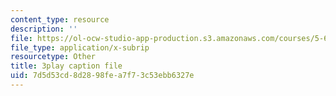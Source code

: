 ```yaml
---
content_type: resource
description: ''
file: https://ol-ocw-studio-app-production.s3.amazonaws.com/courses/5-60-thermodynamics-kinetics-spring-2008/7d5d53cd8d2898fea7f73c53ebb6327e_Cc2l1QTTZA4.srt
file_type: application/x-subrip
resourcetype: Other
title: 3play caption file
uid: 7d5d53cd-8d28-98fe-a7f7-3c53ebb6327e
---
```

